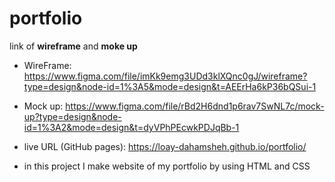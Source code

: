 # portfolio
link of **wireframe** and **moke up**
- WireFrame: <https://www.figma.com/file/imKk9emg3UDd3klXQnc0gJ/wireframe?type=design&node-id=1%3A5&mode=design&t=AEErHa6kP36bQSui-1>

- Mock up: <https://www.figma.com/file/rBd2H6dnd1p6rav7SwNL7c/mock-up?type=design&node-id=1%3A2&mode=design&t=dyVPhPEcwkPDJqBb-1>

- live URL (GitHub pages): <https://loay-dahamsheh.github.io/portfolio/>

- in this project I make website of my portfolio by using HTML and CSS
